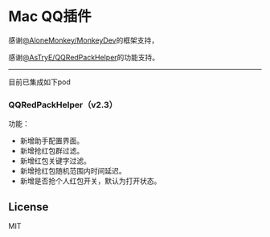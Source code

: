 # Mac QQ插件
感谢[@AloneMonkey/MonkeyDev](https://github.com/AloneMonkey/MonkeyDev)的框架支持，

感谢[@AsTryE/QQRedPackHelper](https://github.com/AsTryE/QQRedPackHelper)的功能支持。

---

目前已集成如下pod

### QQRedPackHelper（v2.3）
功能：

* 新增助手配置界面。
* 新增抢红包群过滤。
* 新增红包关键字过滤。
* 新增抢红包随机范围内时间延迟。
* 新增是否抢个人红包开关，默认为打开状态。

## License
MIT